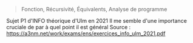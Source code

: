 > Fonction, Récursivité, Équivalents, Analyse de programme

Sujet P1 d'INFO théorique d'Ulm en 2021
Il me semble d'une importance cruciale de par à quel point il est général
Source : https://a3nm.net/work/exams/ens/exercices_info_ulm_2021.pdf


<!--stackedit_data:
eyJoaXN0b3J5IjpbLTI4MjUxOTg2MiwtMTM2MDY5NjExNF19
-->
